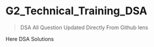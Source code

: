 # G2_Technical_Training_DSA

> DSA All Question Updated Directly From Github lens

Here DSA Solutions  
